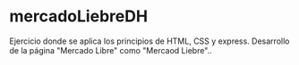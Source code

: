 # mercadoLiebreDH
Ejercicio donde se aplica los principios de HTML, CSS y express. Desarrollo de la página "Mercado Libre" como "Mercaod Liebre"..

